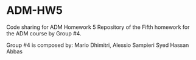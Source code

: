 # ADM-HW5
Code sharing for ADM Homework 5 
Repository of the Fifth homework for the ADM course by Group #4.

Group #4 is composed by:
Mario Dhimitri, 
Alessio Sampieri
Syed Hassan Abbas 
